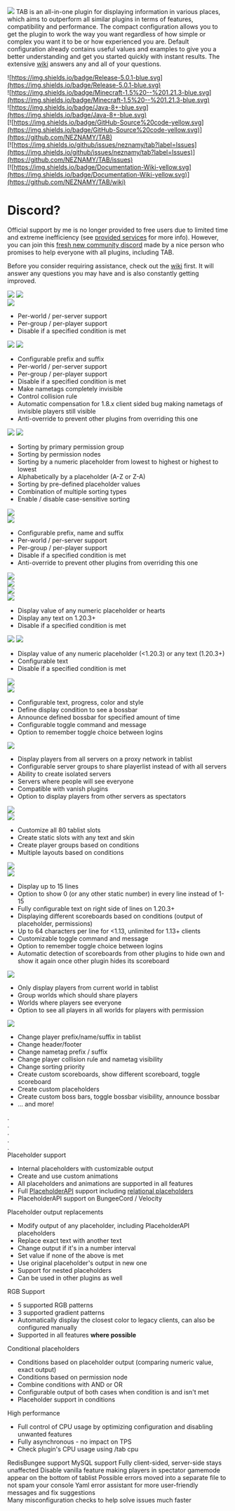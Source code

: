 ![](https://raw.githubusercontent.com/NEZNAMY/TAB/master/.github/description/images/Section_About.png)
TAB is an all-in-one plugin for displaying information in various places, which aims to outperform all similar plugins in terms of features, compatibility and performance.
The compact configuration allows you to get the plugin to work the way you want regardless of how simple or complex you want it to be or how experienced you are. 
Default configuration already contains useful values and examples to give you a better understanding and get you started quickly with instant results. 
The extensive [wiki](https://github.com/NEZNAMY/TAB/wiki) answers any and all of your questions.

![https://img.shields.io/badge/Release-5.0.1-blue.svg](https://img.shields.io/badge/Release-5.0.1-blue.svg)  
![https://img.shields.io/badge/Minecraft-1.5%20--%201.21.3-blue.svg](https://img.shields.io/badge/Minecraft-1.5%20--%201.21.3-blue.svg)  
![https://img.shields.io/badge/Java-8+-blue.svg](https://img.shields.io/badge/Java-8+-blue.svg)  
[![https://img.shields.io/badge/GitHub-Source%20code-yellow.svg](https://img.shields.io/badge/GitHub-Source%20code-yellow.svg)](https://github.com/NEZNAMY/TAB)  
[![https://img.shields.io/github/issues/neznamy/tab?label=Issues](https://img.shields.io/github/issues/neznamy/tab?label=Issues)](https://github.com/NEZNAMY/TAB/issues)  
[![https://img.shields.io/badge/Documentation-Wiki-yellow.svg](https://img.shields.io/badge/Documentation-Wiki-yellow.svg)](https://github.com/NEZNAMY/TAB/wiki)

# Discord?
Official support by me is no longer provided to free users due to limited time and extreme inefficiency (see [provided services]([https://github.com/NEZNAMY/TAB?tab=readme-ov-file#provided-services](https://github.com/NEZNAMY/TAB?tab=readme-ov-file#provided-services)) for more info).
However, you can join this [fresh new community discord]([https://discord.gg/YPqXt63YQj](https://discord.gg/YPqXt63YQj)) made by a nice person who promises to help everyone with all plugins, including TAB.  
  
Before you consider requiring assistance, check out the [wiki](https://github.com/NEZNAMY/TAB/wiki) first. It will answer any questions you may have and is also constantly getting improved.

![](https://raw.githubusercontent.com/NEZNAMY/TAB/master/.github/description/images/Section_Features.png)
![](https://raw.githubusercontent.com/NEZNAMY/TAB/master/.github/description/images/Section_HeaderFooter.png)  
![](https://raw.githubusercontent.com/NEZNAMY/TAB/master/.github/description/images/Example_HeaderFooter.png)
* Per-world / per-server support
* Per-group / per-player support
* Disable if a specified condition is met

![](https://raw.githubusercontent.com/NEZNAMY/TAB/master/.github/description/images/Section_NameTags.png)
![](https://raw.githubusercontent.com/NEZNAMY/TAB/master/.github/description/images/Example_NameTags.png)
* Configurable prefix and suffix
* Per-world / per-server support
* Per-group / per-player support
* Disable if a specified condition is met
* Make nametags completely invisible
* Control collision rule
* Automatic compensation for 1.8.x client sided bug making nametags of invisible players still visible
* Anti-override to prevent other plugins from overriding this one

![](https://raw.githubusercontent.com/NEZNAMY/TAB/master/.github/description/images/Section_Sorting.png)
![](https://raw.githubusercontent.com/NEZNAMY/TAB/master/.github/description/images/Example_Sorting.png)
* Sorting by primary permission group
* Sorting by permission nodes
* Sorting by a numeric placeholder from lowest to highest or highest to lowest
* Alphabetically by a placeholder (A-Z or Z-A)
* Sorting by pre-defined placeholder values
* Combination of multiple sorting types
* Enable / disable case-sensitive sorting

![](https://raw.githubusercontent.com/NEZNAMY/TAB/master/.github/description/images/Section_TablistFormatting.png)  
![](https://raw.githubusercontent.com/NEZNAMY/TAB/master/.github/description/images/Example_TablistFormatting.png)
* Configurable prefix, name and suffix
* Per-world / per-server support
* Per-group / per-player support
* Disable if a specified condition is met
* Anti-override to prevent other plugins from overriding this one

![](https://raw.githubusercontent.com/NEZNAMY/TAB/master/.github/description/images/Section_PlayerlistObjective.png)  
![](https://raw.githubusercontent.com/NEZNAMY/TAB/master/.github/description/images/Example_PlayerlistObjectiveNumber.png)  
![](https://raw.githubusercontent.com/NEZNAMY/TAB/master/.github/description/images/Example_PlayerlistObjectiveHealth.png)  
![](https://raw.githubusercontent.com/NEZNAMY/TAB/master/.github/description/images/Example_PlayerlistObjectiveFancy.png)  
* Display value of any numeric placeholder or hearts
* Display any text on 1.20.3+
* Disable if a specified condition is met

![](https://raw.githubusercontent.com/NEZNAMY/TAB/master/.github/description/images/Section_Belowname.png)
![](https://raw.githubusercontent.com/NEZNAMY/TAB/master/.github/description/images/Example_BelownameComparison.png)
* Display value of any numeric placeholder (<1.20.3) or any text (1.20.3+)
* Configurable text
* Disable if a specified condition is met

![](https://raw.githubusercontent.com/NEZNAMY/TAB/master/.github/description/images/Section_Bossbar.png)  
![](https://raw.githubusercontent.com/NEZNAMY/TAB/master/.github/description/images/Example_BossBar.png)
* Configurable text, progress, color and style
* Define display condition to see a bossbar
* Announce defined bossbar for specified amount of time
* Configurable toggle command and message
* Option to remember toggle choice between logins

![](https://raw.githubusercontent.com/NEZNAMY/TAB/master/.github/description/images/Section_GlobalPlayerlist.png)
* Display players from all servers on a proxy network in tablist
* Configurable server groups to share playerlist instead of with all servers
* Ability to create isolated servers
* Servers where people will see everyone
* Compatible with vanish plugins
* Option to display players from other servers as spectators

![](https://raw.githubusercontent.com/NEZNAMY/TAB/master/.github/description/images/Section_Layout.png)  
![](https://raw.githubusercontent.com/NEZNAMY/TAB/master/.github/description/images/Example_Layout.png)
* Customize all 80 tablist slots
* Create static slots with any text and skin
* Create player groups based on conditions
* Multiple layouts based on conditions

![](https://raw.githubusercontent.com/NEZNAMY/TAB/master/.github/description/images/Section_Scoreboard.png)  
![](https://raw.githubusercontent.com/NEZNAMY/TAB/master/.github/description/images/Example_ScoreboardComparison.png)  
* Display up to 15 lines
* Option to show 0 (or any other static number) in every line instead of 1-15
* Fully configurable text on right side of lines on 1.20.3+
* Displaying different scoreboards based on conditions (output of placeholder, permissions)
* Up to 64 characters per line for <1.13, unlimited for 1.13+ clients
* Customizable toggle command and message
* Option to remember toggle choice between logins
* Automatic detection of scoreboards from other plugins to hide own and show it again once other plugin hides its scoreboard

![](https://raw.githubusercontent.com/NEZNAMY/TAB/master/.github/description/images/Section_PerWorldPlayerlist.png)
* Only display players from current world in tablist
* Group worlds which should share players
* Worlds where players see everyone
* Option to see all players in all worlds for players with permission

![](https://raw.githubusercontent.com/NEZNAMY/TAB/master/.github/description/images/Section_API.png)
* Change player prefix/name/suffix in tablist
* Change header/footer
* Change nametag prefix / suffix
* Change player collision rule and nametag visibility
* Change sorting priority
* Create custom scoreboards, show different scoreboard, toggle scoreboard
* Create custom placeholders
* Create custom boss bars, toggle bossbar visibility, announce bossbar
* ... and more!
  
.  
.  
.  
.  
.  
Placeholder support
* Internal placeholders with customizable output
* Create and use custom animations
* All placeholders and animations are supported in all features
* Full [PlaceholderAPI]('https://www.spigotmc.org/resources/placeholderapi.6245/') support including [relational placeholders]('https://www.spigotmc.org/resources/placeholderapi.6245/update?update=167267')
* PlaceholderAPI support on BungeeCord / Velocity

Placeholder output replacements
* Modify output of any placeholder, including PlaceholderAPI placeholders
* Replace exact text with another text
* Change output if it's in a number interval
* Set value if none of the above is met
* Use original placeholder's output in new one
* Support for nested placeholders
* Can be used in other plugins as well

RGB Support
* 5 supported RGB patterns
* 3 supported gradient patterns
* Automatically display the closest color to legacy clients, can also be configured manually
* Supported in all features **where possible**

Conditional placeholders
* Conditions based on placeholder output (comparing numeric value, exact output)
* Conditions based on permission node
* Combine conditions with AND or OR
* Configurable output of both cases when condition is and isn't met
* Placeholder support in conditions

High performance  
* Full control of CPU usage by optimizing configuration and disabling unwanted features  
* Fully asynchronous - no impact on TPS  
* Check plugin's CPU usage using /tab cpu  

RedisBungee support
MySQL support
Fully client-sided, server-side stays unaffected
Disable vanilla feature making players in spectator gamemode appear on the bottom of tablist 
Possible errors moved into a separate file to not spam your console
Yaml error assistant for more user-friendly messages and fix suggestions  
Many misconfiguration checks to help solve issues much faster